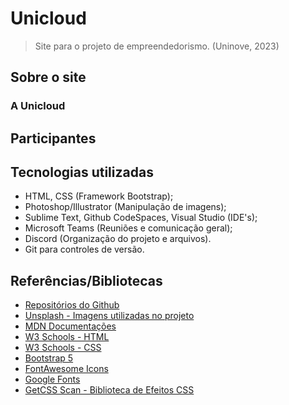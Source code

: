 # Unicloud
> Site para o projeto de empreendedorismo. (Uninove, 2023)

## Sobre o site

### A Unicloud

## Participantes

## Tecnologias utilizadas
+ HTML, CSS (Framework Bootstrap);
+ Photoshop/Illustrator (Manipulação de imagens);
+ Sublime Text, Github CodeSpaces, Visual Studio (IDE's);
+ Microsoft Teams (Reuniões e comunicação geral);
+ Discord (Organização do projeto e arquivos).
+ Git para controles de versão.


## Referências/Bibliotecas
+ [Repositórios do Github](github.com)
+ [Unsplash - Imagens utilizadas no projeto](https://unsplash.com/pt-br)
+ [MDN Documentações](https://developer.mozilla.org/pt-BR/docs/Web/HTML)
+ [W3 Schools - HTML](https://www.w3schools.com/html/default.asp)
+ [W3 Schools - CSS](https://www.w3schools.com/css/default.asp)
+ [Bootstrap 5](https://getbootstrap.com/docs/5.0/getting-started/introduction/)
+ [FontAwesome Icons](https://fontawesome.com/icons)
+ [Google Fonts](https://fonts.google.com)
+ [GetCSS Scan - Biblioteca de Efeitos CSS](https://getcssscan.com/css-box-shadow-examples)

